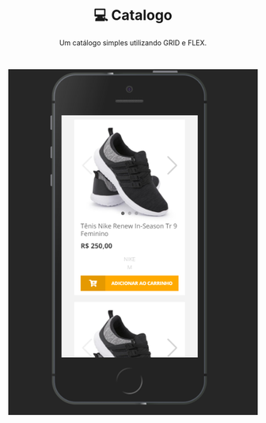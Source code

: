 <h1 align="center">💻 Catalogo</h1>
<p align="center">
  Um catálogo simples utilizando GRID e FLEX.
</p>
<br>

<p align="center">
  <img src="https://raw.githubusercontent.com/MauricioPDuarte/catalogo-cards/master/ca3.png">
</p>
